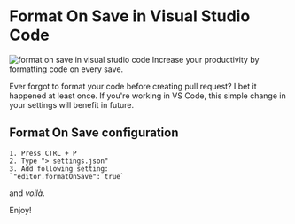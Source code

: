 Format On Save in Visual Studio Code
=====================================
![format on save in visual studio code](https://lukaszcoding.com/wp-content/uploads/2020/04/Format-On-Save.png)
Increase your productivity by formatting code on every save.

Ever forgot to format your code before creating pull request?
I bet it happened at least once. If you're working in VS Code, this simple change in your settings will benefit in future.

## Format On Save configuration
    1. Press CTRL + P
    2. Type "> settings.json"
    3. Add following setting:
    `"editor.formatOnSave": true`

and *voilà*.

Enjoy!